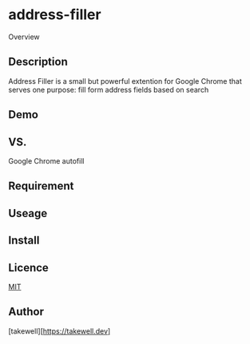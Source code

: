 # address-filler
 
Overview

## Description

Address Filler is a small but powerful extention for Google Chrome that serves one purpose: fill form address fields based on search

## Demo

## VS.

Google Chrome autofill

## Requirement

## Useage

## Install

## Licence

[MIT](https://github.com/tcnksm/tool/blob/master/LICENCE)

## Author

[takewell][https://takewell.dev]
